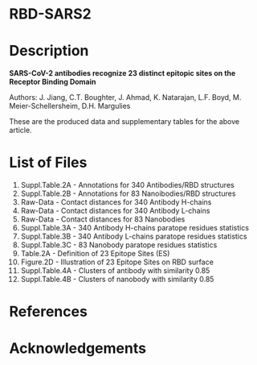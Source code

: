 # RBD-SARS2

# Description

**SARS-CoV-2 antibodies recognize 23 distinct epitopic sites on the Receptor Binding Domain**

Authors: J. Jiang, C.T. Boughter, J. Ahmad, K. Natarajan, L.F. Boyd, M. Meier-Schellersheim, D.H. Margulies


These are the produced data and supplementary tables for the above article.

# List of Files

01.	Suppl.Table.2A - Annotations for 340 Antibodies/RBD structures
02.	Suppl.Table.2B - Annotations for 83 Nanoibodies/RBD structures
03.	Raw-Data - Contact distances for 340 Antibody H-chains
03.	Raw-Data - Contact distances for 340 Antibody L-chains
04.	Raw-Data - Contact distances for 83 Nanobodies
05. Suppl.Table.3A - 340 Antibody H-chains paratope residues statistics
05. Suppl.Table.3B - 340 Antibody L-chains paratope residues statistics
06. Suppl.Table.3C - 83 Nanobody paratope residues statistics
07. Table.2A - Definition of 23 Epitope Sites (ES)
08. Figure.2D - Illustration of 23 Epitope Sites on RBD surface
09. Suppl.Table.4A - Clusters of antibody with similarity 0.85
10. Suppl.Table.4B - Clusters of nanobody with similarity 0.85



# References


# Acknowledgements
